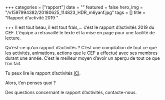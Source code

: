 +++
categories = ["rapport"]
date = ""
featured = false
hero_img = "/v1597994382/20180625_114823_HDR_m6yanf.jpg"
tags = []
title = "Rapport d'activité 2019 "

+++
Il est tout beau, il est tout frais,... c’est le rapport d’activités 2019 du CEF. L’équipe a retravaillé le texte et la mise en page pour une facilité de lecture.

Qu’est-ce qu’un rapport d’activités ? C’est une compilation de tout ce que les activités, animations, actions que le CEF a effectué avec ses membres durant une année. C’est le meilleur moyen d’avoir un aperçu de tout ce que l’on fait.

Tu peux lire le rapport d’activités [ICI](https://res.cloudinary.com/cefasbl/image/upload/v1598268075/RA_2019_fjlki1.pdf).

Alors, t’en penses quoi ?

Des questions concernant le rapport d’activités, contacte-nous.